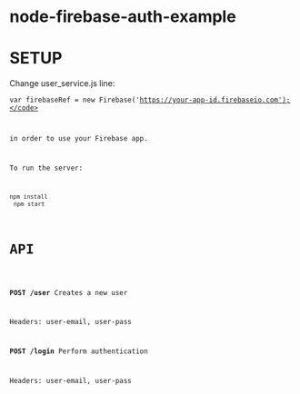 # node-firebase-auth-example

<h1>SETUP</h1>

Change user_service.js line:

<code>var firebaseRef = new Firebase('https://your-app-id.firebaseio.com');</code>

in order to use your Firebase app.

To run the server:

<code>npm install</code><br>
<code>npm start</code>

<h1>API</h1>

<b>POST /user</b> Creates a new user

Headers: user-email, user-pass

<b>POST /login</b> Perform authentication

Headers: user-email, user-pass
